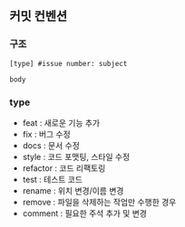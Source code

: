 ## 커밋 컨벤션
### 구조
```
[type] #issue number: subject

body
 ```
### type
- feat : 새로운 기능 추가
- fix : 버그 수정
- docs : 문서 수정
- style : 코드 포맷팅, 스타일 수정
- refactor : 코드 리팩토링
- test : 테스트 코드
- rename : 위치 변경/이름 변경
- remove : 파일을 삭제하는 작업만 수행한 경우
- comment : 필요한 주석 추가 및 변경
